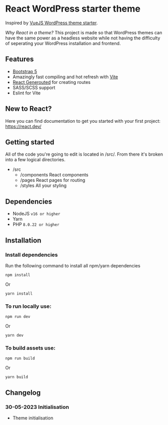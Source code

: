# React WordPress starter theme

Inspired by [VueJS WordPress theme starter](https://github.com/EvanAgee/vuejs-wordpress-theme-starter/tree/master).

*Why React in a theme?*
This project is made so that WordPress themes can have the same power as a headless website while not having the difficulty of seperating your WordPress installation and frontend.

## Features
- [Bootstrap 5](https://getbootstrap.com/docs/5.0/getting-started/introduction/)
- Amazingly fast compiling and hot refresh with [Vite](https://vitejs.dev/)
- [React Generouted](https://github.com/oedotme/generouted) for creating routes
- SASS/SCSS support
- Eslint for Vite

## New to React?
Here you can find documentation to get you started with your first project: https://react.dev/

## Getting started
All of the code you're going to edit is located in /src/. From there it's broken into a few logical directories.

- /src
    - /components     React components
    - /pages          React pages for routing
    - /styles         All your styling

## Dependencies
- NodeJS `v16 or higher`
- Yarn
- PHP `8.0.22 or higher`

## Installation

### Install dependencies
Run the following command to install all npm/yarn dependencies
```
npm install
```
Or
```
yarn install
```

### To run locally use:
```
npm run dev
```
Or
```
yarn dev
```

### To build assets use:
```
npm run build
```
Or
```
yarn build
```

## Changelog

### 30-05-2023 Initialisation
- Theme initialisation